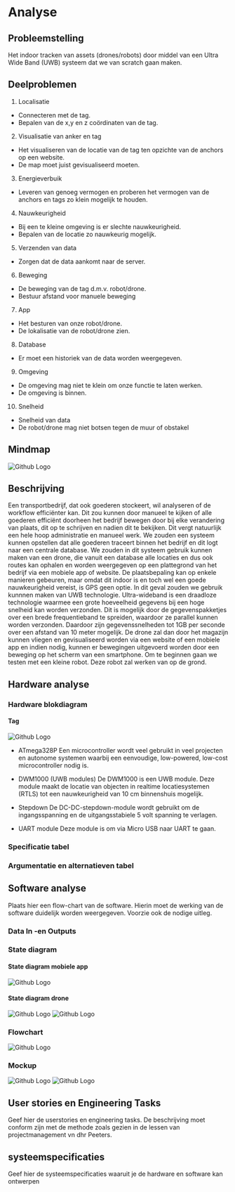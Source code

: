 # Analyse

## Probleemstelling

Het indoor tracken van assets (drones/robots) door middel van een Ultra Wide Band (UWB) systeem dat we van scratch gaan maken.

## Deelproblemen

1.	Localisatie
-	Connecteren met de tag.
-	Bepalen van de x,y en z coördinaten van de tag.
2.	Visualisatie van anker en tag
-	Het visualiseren van de locatie van de tag ten opzichte van de anchors op een website.
-	De map moet juist gevisualiseerd moeten.
3.	Energieverbuik
-	Leveren van genoeg vermogen en proberen het vermogen van de anchors en tags zo klein mogelijk te houden.
4.	Nauwkeurigheid
-	Bij een te kleine omgeving is er slechte nauwkeurigheid.
-	Bepalen van de locatie zo nauwkeurig mogelijk.
5.	Verzenden van data
-	Zorgen dat de data aankomt naar de server.
6.	Beweging
-	De beweging van de tag d.m.v. robot/drone.
-	Bestuur afstand voor manuele beweging
7.	App
-	Het besturen van onze robot/drone.
-	De lokalisatie van de robot/drone zien.
8.	Database
-	Er moet een historiek van de data worden weergegeven.
9.	Omgeving
-	De omgeving mag niet te klein om onze functie te laten werken.
-	De omgeving is binnen.
10.	Snelheid
-	Snelheid van data
-	De robot/drone mag niet botsen tegen de muur of obstakel


## Mindmap
![Github Logo](https://github.com/AP-Elektronica-ICT/jp19-luwb/blob/master/doc/img/Mindmap.PNG "Mindmap")

## Beschrijving

Een transportbedrijf, dat ook goederen stockeert, wil analyseren of de workflow efficiënter kan. Dit zou kunnen door manueel te kijken of alle goederen efficiënt doorheen het bedrijf bewegen door bij elke verandering van plaats, dit op te schrijven en nadien dit te bekijken. Dit vergt natuurlijk een hele hoop administratie en manueel werk. We zouden een systeem kunnen opstellen dat alle goederen traceert binnen het bedrijf en dit logt naar een centrale database. We zouden in dit systeem gebruik kunnen maken van een drone, die vanuit een database alle locaties en dus ook routes kan ophalen en worden weergegeven op een plattegrond van het bedrijf via een mobiele app of website. De plaatsbepaling kan op enkele manieren gebeuren, maar omdat dit indoor is en toch wel een goede nauwkeurigheid vereist, is GPS geen optie. In dit geval zouden we gebruik kunnnen maken van UWB technologie. Ultra-wideband is een draadloze technologie waarmee een grote hoeveelheid gegevens bij een hoge snelheid kan worden verzonden. Dit is mogelijk door de gegevenspakketjes over een brede frequentieband te spreiden, waardoor ze parallel kunnen worden verzonden. Daardoor zijn gegevenssnelheden tot 1GB per seconde over een afstand van 10 meter mogelijk. De drone zal dan door het magazijn kunnen vliegen en gevisualiseerd worden via een website of een mobiele app en indien nodig, kunnen er bewegingen uitgevoerd worden door een beweging op het scherm van een smartphone. Om te beginnen gaan we testen met een kleine robot. Deze robot zal werken van op de grond.

## Hardware analyse

### Hardware blokdiagram

#### Tag

![Github Logo](https://github.com/AP-Elektronica-ICT/jp19-luwb/blob/master/doc/img/HardwareTag.png "Tag Blokschema")

- ATmega328P
Een microcontroller wordt veel gebruikt in veel projecten en autonome systemen waarbij een eenvoudige, low-powered, low-cost microcontroller nodig is.

- DWM1000 (UWB modules)
De DWM1000 is een UWB module. Deze module maakt de locatie van objecten in realtime locatiesystemen (RTLS) tot een nauwkeurigheid van 10 cm binnenshuis mogelijk.

- Stepdown
De DC-DC-stepdown-module wordt gebruikt om de ingangsspanning en de uitgangsstabiele 5 volt spanning te verlagen.

- UART module
Deze module is om via Micro USB naar UART te gaan. 

### Specificatie tabel

### Argumentatie en alternatieven tabel

## Software analyse

Plaats hier een flow-chart van de software. Hierin moet de werking van de software duidelijk worden weergegeven. Voorzie ook de nodige uitleg.

### Data In -en Outputs


### State diagram

#### State diagram mobiele app

![Github Logo](https://github.com/AP-Elektronica-ICT/jp19-luwb/blob/master/doc/img/state_diagram_app.png "State Diagram App")
#### State diagram drone

![Github Logo](https://github.com/AP-Elektronica-ICT/jp19-luwb/blob/master/doc/img/StateDiagramUWB.PNG "State Diagram Drone")
![Github Logo](https://github.com/AP-Elektronica-ICT/jp19-luwb/blob/master/doc/img/state_diagram_localisation.png "State Diagram Localisation")
### Flowchart
![Github Logo](https://github.com/AP-Elektronica-ICT/jp19-luwb/blob/master/doc/img/Software%20Flowchart.PNG "Software Flowchart")

### Mockup
![Github Logo](https://github.com/AP-Elektronica-ICT/jp19-luwb/blob/master/doc/img/Mockup_Controls.png "Mockup Controls")
![Github Logo](https://github.com/AP-Elektronica-ICT/jp19-luwb/blob/master/doc/img/Mockup_Map.png "Mockup Map")

## User stories en Engineering Tasks

Geef hier de userstories en engineering tasks. De beschrijving moet conform zijn met de methode zoals gezien in de lessen  van projectmanagement vn dhr Peeters.

## systeemspecificaties

Geef hier de systeemspecificaties waaruit je de hardware en software kan ontwerpen
